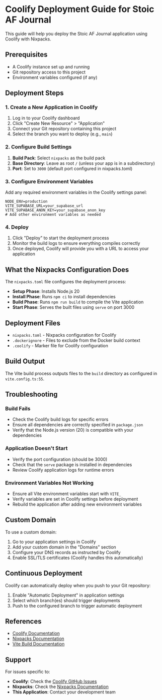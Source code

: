 # Coolify Deployment Guide for Stoic AF Journal

This guide will help you deploy the Stoic AF Journal application using Coolify with Nixpacks.

## Prerequisites

- A Coolify instance set up and running
- Git repository access to this project
- Environment variables configured (if any)

## Deployment Steps

### 1. Create a New Application in Coolify

1. Log in to your Coolify dashboard
2. Click "Create New Resource" > "Application"
3. Connect your Git repository containing this project
4. Select the branch you want to deploy (e.g., `main`)

### 2. Configure Build Settings

1. **Build Pack**: Select `nixpacks` as the build pack
2. **Base Directory**: Leave as root `/` (unless your app is in a subdirectory)
3. **Port**: Set to `3000` (default port configured in nixpacks.toml)

### 3. Configure Environment Variables

Add any required environment variables in the Coolify settings panel:

```
NODE_ENV=production
VITE_SUPABASE_URL=your_supabase_url
VITE_SUPABASE_ANON_KEY=your_supabase_anon_key
# Add other environment variables as needed
```

### 4. Deploy

1. Click "Deploy" to start the deployment process
2. Monitor the build logs to ensure everything compiles correctly
3. Once deployed, Coolify will provide you with a URL to access your application

## What the Nixpacks Configuration Does

The `nixpacks.toml` file configures the deployment process:

- **Setup Phase**: Installs Node.js 20
- **Install Phase**: Runs `npm ci` to install dependencies
- **Build Phase**: Runs `npm run build` to compile the Vite application
- **Start Phase**: Serves the built files using `serve` on port 3000

## Deployment Files

- `nixpacks.toml` - Nixpacks configuration for Coolify
- `.dockerignore` - Files to exclude from the Docker build context
- `.coolify` - Marker file for Coolify configuration

## Build Output

The Vite build process outputs files to the `build` directory as configured in `vite.config.ts:55`.

## Troubleshooting

### Build Fails

- Check the Coolify build logs for specific errors
- Ensure all dependencies are correctly specified in `package.json`
- Verify that the Node.js version (20) is compatible with your dependencies

### Application Doesn't Start

- Verify the port configuration (should be 3000)
- Check that the `serve` package is installed in dependencies
- Review Coolify application logs for runtime errors

### Environment Variables Not Working

- Ensure all Vite environment variables start with `VITE_`
- Verify variables are set in Coolify settings before deployment
- Rebuild the application after adding new environment variables

## Custom Domain

To use a custom domain:

1. Go to your application settings in Coolify
2. Add your custom domain in the "Domains" section
3. Configure your DNS records as instructed by Coolify
4. Enable SSL/TLS certificates (Coolify handles this automatically)

## Continuous Deployment

Coolify can automatically deploy when you push to your Git repository:

1. Enable "Automatic Deployment" in application settings
2. Select which branch(es) should trigger deployments
3. Push to the configured branch to trigger automatic deployment

## References

- [Coolify Documentation](https://coolify.io/docs)
- [Nixpacks Documentation](https://nixpacks.com/docs)
- [Vite Build Documentation](https://vitejs.dev/guide/build.html)

## Support

For issues specific to:
- **Coolify**: Check the [Coolify GitHub Issues](https://github.com/coollabsio/coolify/issues)
- **Nixpacks**: Check the [Nixpacks Documentation](https://nixpacks.com/docs)
- **This Application**: Contact your development team
